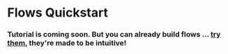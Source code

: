 # Flows Quickstart

### Tutorial is coming soon. But you can already build flows ... [try them](https://app.windmill.dev/flows/add?nodraft=true), they're made to be intuitive!
